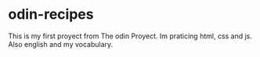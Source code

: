 # odin-recipes
This is my first proyect from The odin Proyect.
Im praticing html, css and js. Also english and my vocabulary.